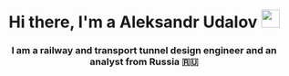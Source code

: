 <h1 align="center">Hi there, I'm a Aleksandr Udalov
<img src="https://github.com/blackcater/blackcater/raw/main/images/Hi.gif" height="32"/></h1>
<h3 align="center">I am a railway and transport tunnel design engineer and an analyst from Russia 🇷🇺</h3>

<!--
**audalov/audalov** is a ✨ _special_ ✨ repository because its `README.md` (this file) appears on your GitHub profile.

Here are some ideas to get you started:

- 🔭 I’m currently working on ...
- 🌱 I’m currently learning ...
- 👯 I’m looking to collaborate on ...
- 🤔 I’m looking for help with ...
- 💬 Ask me about ...
- 📫 How to reach me: ...
- 😄 Pronouns: ...
- ⚡ Fun fact: ...
-->
